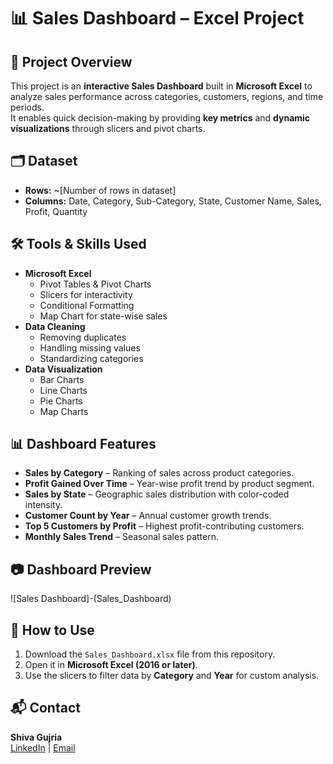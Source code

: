 # 📊 Sales Dashboard – Excel Project

## 📌 Project Overview
This project is an **interactive Sales Dashboard** built in **Microsoft Excel** to analyze sales performance across categories, customers, regions, and time periods.  
It enables quick decision-making by providing **key metrics** and **dynamic visualizations** through slicers and pivot charts.

## 🗂 Dataset
- **Rows:** ~[Number of rows in dataset]
- **Columns:** Date, Category, Sub-Category, State, Customer Name, Sales, Profit, Quantity

## 🛠 Tools & Skills Used
- **Microsoft Excel**
  - Pivot Tables & Pivot Charts
  - Slicers for interactivity
  - Conditional Formatting
  - Map Chart for state-wise sales
- **Data Cleaning**
  - Removing duplicates
  - Handling missing values
  - Standardizing categories
- **Data Visualization**
  - Bar Charts
  - Line Charts
  - Pie Charts
  - Map Charts

## 📊 Dashboard Features
- **Sales by Category** – Ranking of sales across product categories.
- **Profit Gained Over Time** – Year-wise profit trend by product segment.
- **Sales by State** – Geographic sales distribution with color-coded intensity.
- **Customer Count by Year** – Annual customer growth trends.
- **Top 5 Customers by Profit** – Highest profit-contributing customers.
- **Monthly Sales Trend** – Seasonal sales pattern.


## 📷 Dashboard Preview
![Sales Dashboard]-(Sales_Dashboard)

## 🚀 How to Use
1. Download the `Sales_Dashboard.xlsx` file from this repository.
2. Open it in **Microsoft Excel (2016 or later)**.
3. Use the slicers to filter data by **Category** and **Year** for custom analysis.

## 📬 Contact
**Shiva Gujria**  
[LinkedIn](https://www.linkedin.com/in/shiva-guiria-0a8a64237/) | [Email](shivagujria786@gmail.com)

